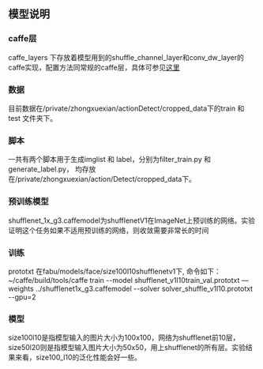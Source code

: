## 模型说明

### caffe层

caffe_layers 下存放着模型用到的shuffle_channel_layer和conv_dw_layer的caffe实现，配置方法同常规的caffe层，具体可参见[这里](https://github.com/farmingyard/ShuffleNet)

### 数据

目前数据在/private/zhongxuexian/actionDetect/cropped_data下的train 和 test 文件夹下。

### 脚本

一共有两个脚本用于生成imglist 和 label，分别为filter_train.py 和 generate_label.py， 均存放在/private/zhongxuexian/action/Detect/cropped_data下。

### 预训练模型

shufflenet_1x_g3.caffemodel为shufflenetV1在ImageNet上预训练的网络。实验证明这个任务如果不适用预训练的网络，则收敛需要非常长的时间

### 训练

prototxt 在fabu/models/face/size100l10shufflenetv1下, 命令如下：~/caffe/build/tools/caffe train --model shufflenet_v1l10train_val.prototxt —weights ../shufflenet1x_g3.caffemodel --solver solver_shuffle_v1l10.prototxt --gpu=2

### 模型

size100l10是指模型输入的图片大小为100x100，网络为shufflenet前10层，size50l20则是指模型输入图片大小为50x50，用上shufflenet的所有层。实验结果来看，size100_l10的泛化性能会好一些。
